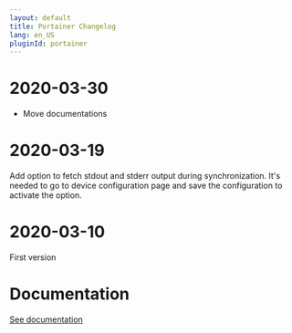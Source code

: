 ```yaml
---
layout: default
title: Portainer Changelog
lang: en_US
pluginId: portainer
---
```


# 2020-03-30

- Move documentations

# 2020-03-19

Add option to fetch stdout and stderr output during synchronization. It's needed to go to device configuration page and save the configuration to activate the option.

# 2020-03-10

First version

# Documentation

[See documentation]({{site.baseurl}}/{{page.pluginId}}/{{page.lang}})

